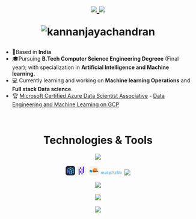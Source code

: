 <h1 align="center">
    
<p align="right">

<p align="center">
  <a href="https://twitter.com/kannanj362">
  <img src="https://skillicons.dev/icons?i=twitter" width="4%"/>
    <a href="https://www.linkedin.com/in/kannan-j-976502223/">
    <img src="https://skillicons.dev/icons?i=linkedin" width="4%"/>
  </a>
</p>
<img src="https://komarev.com/ghpvc/?username=kannanjayachandran&label=Profile%20views&color=0e75b6&style=flat"alt="kannanjayachandran"/> </p>
</h1>

- 📍Based in **India**
- 🎓Pursuing **B.Tech Computer Science Engineering Degreee** (Final year); with specialization in **Artificial Intelligence and Machine learning.** 
- 💻 Currently learning and working on **Machine learning Operations** and **Full stack Data science**. 
- 🏆 [Microsoft Certified Azure Data Scientist Associative](https://www.credly.com/badges/326e81e7-08bd-4059-8029-79bcae461534/public_url) - [Data Engineering and Machine Learning on GCP](https://coursera.org/share/720afb1a2a850ced564f75aab7f1a945)

    
<br>
 
<h1 align="center" >Technologies & Tools </h1>

<div align="center">
    
<img src="https://skillicons.dev/icons?i=c,cpp,java,python,js,ts,go" />
  
<img src="./np.svg" width="5%"/>&nbsp;<img src="./pd.svg" width="5%"/>&nbsp;&nbsp;<img src="./sk.svg" width="5%"/>&nbsp;<img src="./logo_dark.svg" width="12%"/>&nbsp;<img src="https://skillicons.dev/icons?i=pytorch,tensorflow"/>

<img src="https://skillicons.dev/icons?i=html,css,react,vite,nextjs,nodejs,express" /><br>

<img src="https://skillicons.dev/icons?i=flask,django,mysql,postgres,mongodb,redis,linux" /><br>

<img src="https://skillicons.dev/icons?i=git,docker,azure,gcp,aws,kafka,githubactions" />

</div>
